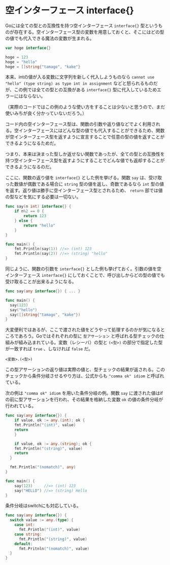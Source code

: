# 空インターフェース interface{}

Goには全ての型との互換性を持つ空インターフェース `interface{}` 型というものが存在する。空インターフェース型の変数を用意しておくと、そこにはどの型の値でも代入できる魔法の変数が生まれる。

```go
var hoge interface{}

hoge = 123
hoge = "hello"
hoge = []string{"tamago", "kake"}
```

本来、intの値が入る変数に文字列を新しく代入しようものなら `cannot use "hello" (type string) as type int in assignment` などと怒られるものだが、この例では全ての型との互換がある `interface{}` 型に代入しているためエラーにはならない。

（実際のコードではこの例のような使い方をすることは少ないと思うので、まだ使いみちが良く分かっていないだろう。）

コード内の空インターフェース型は、関数の引数や返り値などでよく利用される。空インターフェースにはどんな型の値でも代入することができるため、関数が空インターフェース型を返すように宣言することで任意の型の値を返すことができるようになるためだ。

つまり、本来は決まった型しか返せない関数であったが、全ての型との互換性を持つ空インターフェース型を返すようにすることでどんな値でも返却することができるようになるのだ。

ここに、関数の返り値を `interface{}` とした例を挙げる。関数 `say` は、受け取った数値が偶数である場合に `string` 型の値を返し、奇数であるなら `int` 型の値を返す。返り値は勝手に空インターフェース型とされるため、 `return` 部では値の型などを気にする必要は一切ない。

```go
func say(n int) interface{} {
	if n%2 == 0 {
		return 123
	} else {
		return "hello"
	}
}

func main() {
	fmt.Println(say(1)) //=> (int) 123
	fmt.Println(say(2)) //=> (string) "hello"
}
```

同じように、関数の引数を `interface{}` とした例も挙げておく。引数の値を空インターフェース `interface{}` にしておくことで、呼び出しからどの型の値でも受け取ることが出来るようになる。

```go
func say(any interface{}) { ... }

func main() {
  say(123)
  say("hello")
  say([]string{"tamago", "kake"})
}
```

大変便利ではあるが、ここで渡された値をどうやって処理するのかが気になるところであろう。Goではそれぞれの型に `型アサーション` と呼ばれる型チェックの仕組みが組み込まれている。変数（レシーバ）の型と `(<型>)` の部分で指定した型が一致すれば `true` 、しなければ `false` だ。

```
<変数>.(<型>)
```

この型アサーションの返り値は実際の値と、型チェックの結果が返される。このチェックから条件分岐させるやり方は、公式からも `"comma ok" idiom` と呼ばれている。

次の例は `"comma ok" idiom` を用いた条件分岐の例。関数 `say` に渡された値はifの前に型アサーションを行われ、その結果を格納した変数 `ok` の値の条件分岐が行われている。

```go
func say(any interface{}) {
	if value, ok := any.(int); ok {
    fmt.Println("(int)", value)
    return
	}

	if value, ok := any.(string); ok {
    fmt.Println("(string)", value)
    return
  }

  fmt.Println("(nomatch)", any)
}

func main() {
	say(123)     //=> (int) 123
	say("HELLO") //=> (string) Hello
}
```

条件分岐はswitchにも対応している。

```go
func say(any interface{}) {
  switch value := any.(type) {
    case int:
      fmt.Println("(int)", value)
    case string:
      fmt.Println("(string)", value)
    default:
      fmt.Pritnln("(nomatch)", value)
  }
}
```